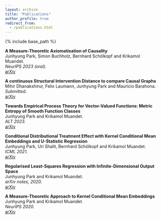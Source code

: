 ```yaml
---
layout: archive
title: "Publications"
author_profile: true
redirect_from:
  - /publications.html
---
```



{% include base_path %}



**A Measure-Theoretic Axiomatisation of Causality**  
Junhyung Park, Simon Buchholz, Bernhard Schölkopf and Krikamol Muandet.  
*NeurIPS 2023 (oral).*  
[arXiv](https://arxiv.org/abs/2305.17139)


**A continuous Structural Intervention Distance to compare Causal Graphs**  
Mihir Dhanakshirur, Felix Laumann, Junhyung Park and Mauricio Barahona.  
*Submitted.*  
[arXiv](https://arxiv.org/abs/2307.16452)


**Towards Empirical Process Theory for Vector-Valued Functions: Metric Entropy of Smooth Function Classes**  
Junhyung Park and Krikamol Muandet.  
*ALT 2023.*  
[arXiv](https://arxiv.org/abs/2202.04415)


**Conditional Distributional Treatment Effect with Kernel Conditional Mean Embeddings and U-Statistic Regression**  
Junhyung Park, Uri Shalit, Bernhard Schölkopf and Krikamol Muandet.  
*ICML 2021.*  
[arXiv](https://arxiv.org/abs/2102.08208)


**Regularised Least-Squares Regression with Infinite-Dimensional Output Space**  
Junhyung Park and Krikamol Muandet.  
*arXiv notes, 2020.*  
[arXiv](https://arxiv.org/abs/2010.10973)


**A Measure-Theoretic Approach to Kernel Conditional Mean Embeddings**  
Junhyung Park and Krikamol Muandet.  
*NeurIPS 2020.*  
[arXiv](https://arxiv.org/abs/2002.03689)
